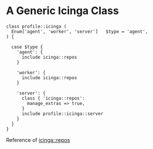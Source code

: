# A Generic Icinga Class

```puppet
class profile::icinga (
  Enum['agent', 'worker', 'server']   $type = 'agent',
) {

  case $type {
    'agent': {
      include icinga::repos
    }

    'worker': {
      include icinga::repos
    }

    'server': {
      class { 'icinga::repos':
        manage_extras => true,
      }
      include profile::icinga::server
    }
  }
}
```

Reference of [icinga::repos](https://github.com/voxpupuli/puppet-icinga/blob/main/REFERENCE.md#icinga--repos)
